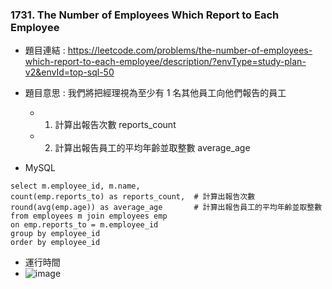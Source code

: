 ### 1731. The Number of Employees Which Report to Each Employee
* 題目連結 : https://leetcode.com/problems/the-number-of-employees-which-report-to-each-employee/description/?envType=study-plan-v2&envId=top-sql-50

* 題目意思 : 我們將把經理視為至少有 1 名其他員工向他們報告的員工
  * 1. 計算出報告次數  reports_count
  * 2. 計算出報告員工的平均年齡並取整數  average_age

* MySQL
```
select m.employee_id, m.name,
count(emp.reports_to) as reports_count,  # 計算出報告次數
round(avg(emp.age)) as average_age       # 計算出報告員工的平均年齡並取整數
from employees m join employees emp
on emp.reports_to = m.employee_id
group by employee_id
order by employee_id
```
* 運行時間
* ![image](https://github.com/Ricky7737/LeetCodeSQLPractise/assets/58324475/b97a792b-abcb-46d9-90ea-2467418c3f6e)
